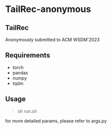 # TailRec-anonymous
## TailRec

Anonymously submitted to ACM WSDM'2023

## Requirements

+ torch
+ pandas
+ numpy
+ tqdm

## Usage

> sh run.sh

for more detailed params, please refer to args.py

